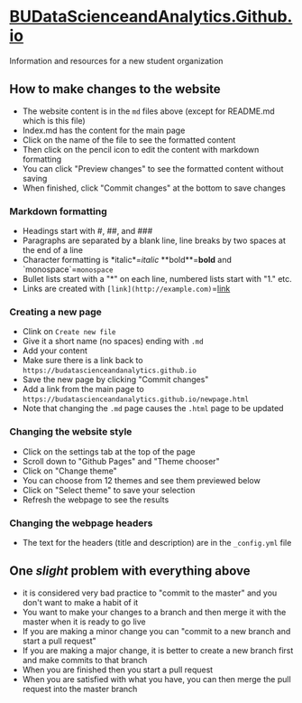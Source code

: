 # [BUDataScienceandAnalytics.Github.io](https://budatascienceandanalytics.github.io)
Information and resources for a new student organization
## How to make changes to the website
* The website content is in the `md` files above (except for README.md which is this file)
* Index.md has the content for the main page
* Click on the name of the file to see the formatted content
* Then click on the pencil icon to edit the content with markdown formatting
* You can click "Preview changes" to see the formatted content without saving
* When finished, click "Commit changes" at the bottom to save changes

### Markdown formatting
* Headings start with #, ##, and ###
* Paragraphs are separated by a blank line, line breaks by two spaces at the end of a line
* Character formatting is \*italic\*=*italic* \*\*bold\*\*=**bold** and \`monospace\`=`monospace`
* Bullet lists start with a "\*" on each line, numbered lists start with "1." etc.
* Links are created with `[link](http://example.com)`=[link](http://example.com)

### Creating a new page
* Clink on `Create new file`
* Give it a short name (no spaces) ending with `.md`
* Add your content
* Make sure there is a link back to `https://budatascienceandanalytics.github.io`
* Save the new page by clicking "Commit changes"
* Add a link from the main page to `https://budatascienceandanalytics.github.io/newpage.html`
* Note that changing the `.md` page causes the `.html` page to be updated

### Changing the website style
* Click on the settings tab at the top of the page
* Scroll down to "Github Pages" and "Theme chooser"
* Click on "Change theme"
* You can choose from 12 themes and see them previewed below
* Click on "Select theme" to save your selection
* Refresh the webpage to see the results

### Changing the webpage headers
* The text for the headers (title and description) are in the `_config.yml` file

## One *slight* problem with everything above
* it is considered very bad practice to "commit to the master" and you don't want to make a habit of it
* You want to make your changes to a branch and then merge it with the master when it is ready to go live
* If you are making a minor change you can "commit to a new branch and start a pull request"
* If you are making a major change, it is better to create a new branch first and make commits to that branch
* When you are finished then you start a pull request
* When you are satisfied with what you have, you can then merge the pull request into the master branch
